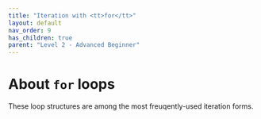 ```yaml
---
title: "Iteration with <tt>for</tt>"
layout: default
nav_order: 9
has_children: true
parent: "Level 2 - Advanced Beginner"
---
```


# About `for` loops

These loop structures are among the most freuqently-used iteration forms. 
